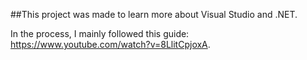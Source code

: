 ##This project was made to learn more about Visual Studio and .NET.

In the process, I mainly followed this guide: https://www.youtube.com/watch?v=8LlitCpjoxA.

